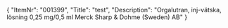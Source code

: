{
  "ItemNr": "001399",
  "Title": "test",
  "Description": "Orgalutran, inj-vätska, lösning 0,25 mg/0,5 ml Merck Sharp & Dohme (Sweden) AB"
}